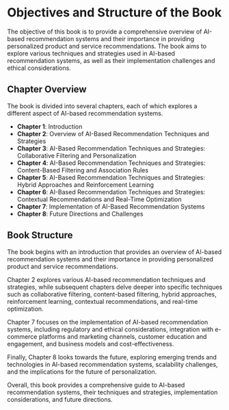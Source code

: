 Objectives and Structure of the Book
==================================================

The objective of this book is to provide a comprehensive overview of AI-based recommendation systems and their importance in providing personalized product and service recommendations. The book aims to explore various techniques and strategies used in AI-based recommendation systems, as well as their implementation challenges and ethical considerations.

Chapter Overview
----------------

The book is divided into several chapters, each of which explores a different aspect of AI-based recommendation systems.

* **Chapter 1**: Introduction
* **Chapter 2**: Overview of AI-Based Recommendation Techniques and Strategies
* **Chapter 3**: AI-Based Recommendation Techniques and Strategies: Collaborative Filtering and Personalization
* **Chapter 4**: AI-Based Recommendation Techniques and Strategies: Content-Based Filtering and Association Rules
* **Chapter 5**: AI-Based Recommendation Techniques and Strategies: Hybrid Approaches and Reinforcement Learning
* **Chapter 6**: AI-Based Recommendation Techniques and Strategies: Contextual Recommendations and Real-Time Optimization
* **Chapter 7**: Implementation of AI-Based Recommendation Systems
* **Chapter 8**: Future Directions and Challenges

Book Structure
--------------

The book begins with an introduction that provides an overview of AI-based recommendation systems and their importance in providing personalized product and service recommendations.

Chapter 2 explores various AI-based recommendation techniques and strategies, while subsequent chapters delve deeper into specific techniques such as collaborative filtering, content-based filtering, hybrid approaches, reinforcement learning, contextual recommendations, and real-time optimization.

Chapter 7 focuses on the implementation of AI-based recommendation systems, including regulatory and ethical considerations, integration with e-commerce platforms and marketing channels, customer education and engagement, and business models and cost-effectiveness.

Finally, Chapter 8 looks towards the future, exploring emerging trends and technologies in AI-based recommendation systems, scalability challenges, and the implications for the future of personalization.

Overall, this book provides a comprehensive guide to AI-based recommendation systems, their techniques and strategies, implementation considerations, and future directions.
